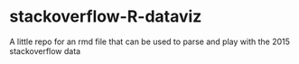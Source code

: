 # stackoverflow-R-dataviz
A little repo for an rmd file that can be used to parse and play with the 2015 stackoverflow data
